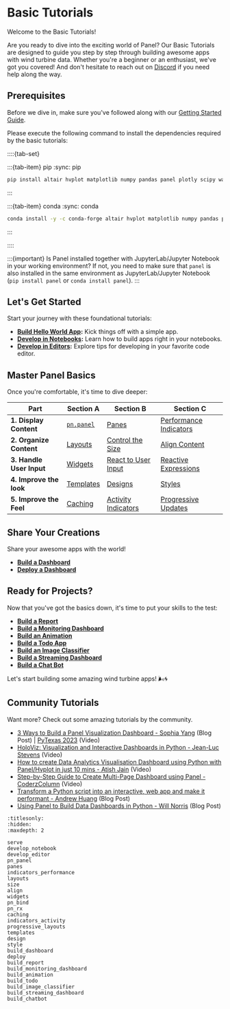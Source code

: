 # Basic Tutorials

Welcome to the Basic Tutorials!

Are you ready to dive into the exciting world of Panel? Our Basic Tutorials are designed to guide you step by step through building awesome apps with wind turbine data. Whether you're a beginner or an enthusiast, we've got you covered! And don't hesitate to reach out on [Discord](https://discord.gg/rb6gPXbdAr) if you need help along the way.

## Prerequisites

Before we dive in, make sure you've followed along with our [Getting Started Guide](../../getting_started/index.md).

Please execute the following command to install the dependencies required by the basic tutorials:

::::{tab-set}

:::{tab-item} pip
:sync: pip

```bash
pip install altair hvplot matplotlib numpy pandas panel plotly scipy watchfiles
```

:::

:::{tab-item} conda
:sync: conda

```bash
conda install -y -c conda-forge altair hvplot matplotlib numpy pandas panel plotly scipy watchfiles
```

:::

::::

:::{important}
Is Panel installed together with JupyterLab/Jupyter Notebook in your working environment? If not, you need to make sure that `panel` is also installed in the same environment as JupyterLab/Jupyter Notebook (`pip install panel` or `conda install panel`).
:::

## Let's Get Started

Start your journey with these foundational tutorials:

- **[Build Hello World App](serve.md):** Kick things off with a simple app.
- **[Develop in Notebooks](develop_notebook.md):** Learn how to build apps right in your notebooks.
- **[Develop in Editors](develop_editor.md):** Explore tips for developing in your favorite code editor.

## Master Panel Basics

Once you're comfortable, it's time to dive deeper:

| Part | Section A | Section B| Section C |
|--------------------------|---------------------------|-------------------|------------------------------------------------------|
| **1. Display Content**       | [`pn.panel`](pn_panel.md) | [Panes](panes.md) | [Performance Indicators](indicators_performance.md) |
| **2. Organize Content**      | [Layouts](layouts.md)    | [Control the Size](size.md) | [Align Content](align.md)                           |
| **3. Handle User Input**     | [Widgets](widgets.md)    | [React to User Input](pn_bind.md) | [Reactive Expressions](pn_rx.md)                        |
| **4. Improve the look**      | [Templates](templates.md)| [Designs](design.md) | [Styles](style.md)                                |
| **5. Improve the Feel**      | [Caching](caching.md)    | [Activity Indicators](indicators_activity.md) | [Progressive Updates](progressive_layouts.md)  |

## Share Your Creations

Share your awesome apps with the world!

- **[Build a Dashboard](build_dashboard.md)**
- **[Deploy a Dashboard](deploy.md)**

## Ready for Projects?

Now that you've got the basics down, it's time to put your skills to the test:

- **[Build a Report](build_report.md)**
- **[Build a Monitoring Dashboard](build_monitoring_dashboard.md)**
- **[Build an Animation](build_animation.md)**
- **[Build a Todo App](build_todo.md)**
- **[Build an Image Classifier](build_image_classifier.md)**
- **[Build a Streaming Dashboard](build_streaming_dashboard.md)**
- **[Build a Chat Bot](build_chatbot.md)**

Let's start building some amazing wind turbine apps! 🌬️🌀

## Community Tutorials

Want more? Check out some amazing tutorials by the community.

- [3 Ways to Build a Panel Visualization Dashboard - Sophia Yang](https://towardsdatascience.com/3-ways-to-build-a-panel-visualization-dashboard-6e14148f529d) (Blog Post) | [PyTexas 2023](https://www.youtube.com/watch?v=8du4NNoOtII) (Video)
- [HoloViz: Visualization and Interactive Dashboards in Python - Jean-Luc Stevens](https://www.youtube.com/watch?v=61uHwBlxRug) (Video)
- [How to create Data Analytics Visualisation Dashboard using Python with Panel/Hvplot in just 10 mins - Atish Jain](https://www.youtube.com/watch?v=__QUQg96SFs) (Video)
- [Step-by-Step Guide to Create Multi-Page Dashboard using Panel - CoderzColumn](https://www.youtube.com/watch?v=G3M0lQcWpqE) (Video)
- [Transform a Python script into an interactive, web app and make it performant - Andrew Huang](https://blog.stackademic.com/transform-a-python-script-into-an-interactive-web-app-and-make-it-performant-73fa3b304cdf) (Blog Post)
- [Using Panel to Build Data Dashboards in Python - Will Norris](https://towardsdatascience.com/using-panel-to-build-data-dashboards-in-python-e87a04c9034d) (Blog Post)

```{toctree}
:titlesonly:
:hidden:
:maxdepth: 2

serve
develop_notebook
develop_editor
pn_panel
panes
indicators_performance
layouts
size
align
widgets
pn_bind
pn_rx
caching
indicators_activity
progressive_layouts
templates
design
style
build_dashboard
deploy
build_report
build_monitoring_dashboard
build_animation
build_todo
build_image_classifier
build_streaming_dashboard
build_chatbot
```
